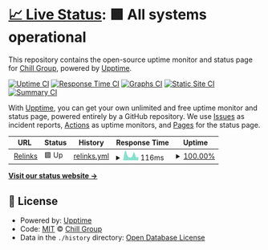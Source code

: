 # [📈 Live Status](https://status.relinks.co): <!--live status--> **🟩 All systems operational**

This repository contains the open-source uptime monitor and status page for [Chill Group](https://relinks.co/), powered by [Upptime](https://github.com/upptime/upptime).

[![Uptime CI](https://github.com/koj-co/upptime/workflows/Uptime%20CI/badge.svg)](https://github.com/koj-co/upptime/actions?query=workflow%3A%22Uptime+CI%22)
[![Response Time CI](https://github.com/koj-co/upptime/workflows/Response%20Time%20CI/badge.svg)](https://github.com/koj-co/upptime/actions?query=workflow%3A%22Response+Time+CI%22)
[![Graphs CI](https://github.com/koj-co/upptime/workflows/Graphs%20CI/badge.svg)](https://github.com/koj-co/upptime/actions?query=workflow%3A%22Graphs+CI%22)
[![Static Site CI](https://github.com/koj-co/upptime/workflows/Static%20Site%20CI/badge.svg)](https://github.com/koj-co/upptime/actions?query=workflow%3A%22Static+Site+CI%22)
[![Summary CI](https://github.com/koj-co/upptime/workflows/Summary%20CI/badge.svg)](https://github.com/koj-co/upptime/actions?query=workflow%3A%22Summary+CI%22)

With [Upptime](https://upptime.js.org), you can get your own unlimited and free uptime monitor and status page, powered entirely by a GitHub repository. We use [Issues](https://github.com/chillgroup/relinks-status/issues) as incident reports, [Actions](https://github.com/chillgroup/relinks-status/actions) as uptime monitors, and [Pages](https://status.relinks.co) for the status page.

<!--start: status pages-->
<!-- This summary is generated by Upptime (https://github.com/upptime/upptime) -->
<!-- Do not edit this manually, your changes will be overwritten -->
<!-- prettier-ignore -->
| URL | Status | History | Response Time | Uptime |
| --- | ------ | ------- | ------------- | ------ |
| <img alt="" src="https://favicons.githubusercontent.com/api.relinks.co" height="13"> [Relinks](https://api.relinks.co/healthz) | 🟩 Up | [relinks.yml](https://github.com/chillgroup/relinks-status/commits/master/history/relinks.yml) | <details><summary><img alt="Response time graph" src="./graphs/relinks/response-time-week.png" height="20"> 116ms</summary><br><a href="https://status.relinks.co/history/relinks"><img alt="Response time 225" src="https://img.shields.io/endpoint?url=https%3A%2F%2Fraw.githubusercontent.com%2Fchillgroup%2Frelinks-status%2Fmaster%2Fapi%2Frelinks%2Fresponse-time.json"></a><br><a href="https://status.relinks.co/history/relinks"><img alt="24-hour response time 93" src="https://img.shields.io/endpoint?url=https%3A%2F%2Fraw.githubusercontent.com%2Fchillgroup%2Frelinks-status%2Fmaster%2Fapi%2Frelinks%2Fresponse-time-day.json"></a><br><a href="https://status.relinks.co/history/relinks"><img alt="7-day response time 116" src="https://img.shields.io/endpoint?url=https%3A%2F%2Fraw.githubusercontent.com%2Fchillgroup%2Frelinks-status%2Fmaster%2Fapi%2Frelinks%2Fresponse-time-week.json"></a><br><a href="https://status.relinks.co/history/relinks"><img alt="30-day response time 163" src="https://img.shields.io/endpoint?url=https%3A%2F%2Fraw.githubusercontent.com%2Fchillgroup%2Frelinks-status%2Fmaster%2Fapi%2Frelinks%2Fresponse-time-month.json"></a><br><a href="https://status.relinks.co/history/relinks"><img alt="1-year response time 225" src="https://img.shields.io/endpoint?url=https%3A%2F%2Fraw.githubusercontent.com%2Fchillgroup%2Frelinks-status%2Fmaster%2Fapi%2Frelinks%2Fresponse-time-year.json"></a></details> | <details><summary><a href="https://status.relinks.co/history/relinks">100.00%</a></summary><a href="https://status.relinks.co/history/relinks"><img alt="All-time uptime 100.00%" src="https://img.shields.io/endpoint?url=https%3A%2F%2Fraw.githubusercontent.com%2Fchillgroup%2Frelinks-status%2Fmaster%2Fapi%2Frelinks%2Fuptime.json"></a><br><a href="https://status.relinks.co/history/relinks"><img alt="24-hour uptime 100.00%" src="https://img.shields.io/endpoint?url=https%3A%2F%2Fraw.githubusercontent.com%2Fchillgroup%2Frelinks-status%2Fmaster%2Fapi%2Frelinks%2Fuptime-day.json"></a><br><a href="https://status.relinks.co/history/relinks"><img alt="7-day uptime 100.00%" src="https://img.shields.io/endpoint?url=https%3A%2F%2Fraw.githubusercontent.com%2Fchillgroup%2Frelinks-status%2Fmaster%2Fapi%2Frelinks%2Fuptime-week.json"></a><br><a href="https://status.relinks.co/history/relinks"><img alt="30-day uptime 100.00%" src="https://img.shields.io/endpoint?url=https%3A%2F%2Fraw.githubusercontent.com%2Fchillgroup%2Frelinks-status%2Fmaster%2Fapi%2Frelinks%2Fuptime-month.json"></a><br><a href="https://status.relinks.co/history/relinks"><img alt="1-year uptime 100.00%" src="https://img.shields.io/endpoint?url=https%3A%2F%2Fraw.githubusercontent.com%2Fchillgroup%2Frelinks-status%2Fmaster%2Fapi%2Frelinks%2Fuptime-year.json"></a></details>

<!--end: status pages-->

[**Visit our status website →**](https://status.relinks.co)

## 📄 License

- Powered by: [Upptime](https://github.com/upptime/upptime)
- Code: [MIT](./LICENSE) © [Chill Group](https://relinks.co/)
- Data in the `./history` directory: [Open Database License](https://opendatacommons.org/licenses/odbl/1-0/)
